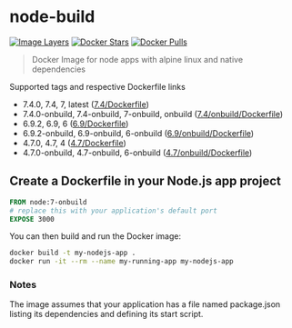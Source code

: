 # node-build

[![Image Layers](https://images.microbadger.com/badges/image/lgatica/node-build.svg)](http://microbadger.com/images/lgatica/node-build)
[![Docker Stars](https://img.shields.io/docker/stars/lgatica/node-build.svg)](https://hub.docker.com/r/lgatica/node-build/)
[![Docker Pulls](https://img.shields.io/docker/pulls/lgatica/node-build.svg)](https://hub.docker.com/r/lgatica/node-build/)

> Docker Image for node apps with alpine linux and native dependencies

Supported tags and respective Dockerfile links

- 7.4.0, 7.4, 7, latest ([7.4/Dockerfile](https://github.com/lgaticaq/node-build/blob/master/7.4.0/Dockerfile))
- 7.4.0-onbuild, 7.4-onbuild, 7-onbuild, onbuild ([7.4/onbuild/Dockerfile](https://github.com/lgaticaq/node-build/blob/master/7.4.0/onbuild/Dockerfile))
- 6.9.2, 6.9, 6 ([6.9/Dockerfile](https://github.com/lgaticaq/node-build/blob/master/6.9.2/Dockerfile))
- 6.9.2-onbuild, 6.9-onbuild, 6-onbuild ([6.9/onbuild/Dockerfile](https://github.com/lgaticaq/node-build/blob/master/6.9.2/onbuild/Dockerfile))
- 4.7.0, 4.7, 4 ([4.7/Dockerfile](https://github.com/lgaticaq/node-build/blob/master/4.7.0/Dockerfile))
- 4.7.0-onbuild, 4.7-onbuild, 6-onbuild ([4.7/onbuild/Dockerfile](https://github.com/lgaticaq/node-build/blob/master/4.7.0/onbuild/Dockerfile))

## Create a Dockerfile in your Node.js app project
```dockerfile
FROM node:7-onbuild
# replace this with your application's default port
EXPOSE 3000
```

You can then build and run the Docker image:

```bash
docker build -t my-nodejs-app .
docker run -it --rm --name my-running-app my-nodejs-app
```

### Notes
The image assumes that your application has a file named package.json listing its dependencies and defining its start script.
